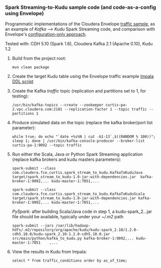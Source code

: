 ### Spark Streaming-to-Kudu sample code (and code-as-a-config using Envelope)

Programmatic implementations of the Cloudera Envelope [traffic sample](https://github.com/cloudera-labs/envelope/tree/master/examples/traffic), as an example of *Kafka --> Kudu* Spark Streaming code, and comparison with Envelope's [configuration-only approach](https://github.com/cloudera-labs/envelope/blob/master/examples/traffic/traffic.conf).

Tested with: CDH 5.10 (Spark 1.6), Cloudera Kafka 2.1 (Apache 0.10), Kudu 1.2

1. Build from the project root:

    ```
    mvn clean package
    ```
2. Create the target Kudu table using the Envelope traffic example [Impala DDL script](https://github.com/cloudera-labs/envelope/blob/master/examples/traffic/create_traffic_conditions.sql)
3. Create the Kafka *traffic* topic (replication and partitions set to 1, for testing):

    ```
    /usr/bin/kafka-topics --create --zookeeper curtis-pa-2.vpc.cloudera.com:2181 --replication-factor 1 --topic traffic --partitions 1
    ```
4. Produce simulated data on the topic (replace the kafka broker/port list parameter):
    ```
    while true; do echo "`date +%s%N | cut -b1-13`,$((RANDOM % 100))"; sleep 1; done | /usr/bin/kafka-console-producer --broker-list curtis-pa-1:9092 --topic traffic
    ```
4. Run either the Scala, Java or Python Spark Streaming application (replace kafka brokers and kudu masters parameters):

    ```
    spark-submit --class com.cloudera.fce.curtis.spark_stream_to_kudu.KafkaToKuduJava target/spark_stream_to_kudu-1.0-jar-with-dependencies.jar  kafka-broker-1:9092,... kudu-master-1:7051,...
    ```
    ```
    spark-submit --class com.cloudera.fce.curtis.spark_stream_to_kudu.KafkaToKuduScala target/spark_stream_to_kudu-1.0-jar-with-dependencies.jar kafka-broker-1:9092,... kudu-master-1:7051,...
    ```
    *PySpark:*  after building Scala/Java code in step 1, a kudu-spark_2...jar file should be available, typically under your *~/.m2* path
    ```
    spark-submit --jars /var/lib/hadoop-hdfs/.m2/repository/org/apache/kudu/kudu-spark_2.10/1.2.0-cdh5.10.0/kudu-spark_2.10-1.2.0-cdh5.10.0.jar src/main/python/kafka_to_kudu.py kafka-broker-1:9092,... kudu-master-1:7051    ,...
    ```
5. View the results in Kudu from Impala:

    ```
    select * from traffic_conditions order by as_of_time;
    ```
